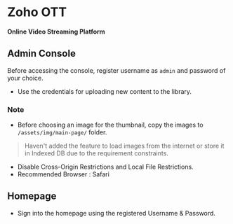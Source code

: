 # Zoho OTT

**Online Video Streaming Platform**

## Admin Console
 Before accessing the console, register username as `admin` and password of your choice. 
 - Use the credentials for uploading new content to the library.

### Note 

 - Before choosing an image for the thumbnail, copy the images to  `/assets/img/main-page/` folder.
  > Haven't added the feature to load images from the internet or store it in Indexed DB due to the requirement constraints.
 - Disable Cross-Origin Restrictions and Local File Restrictions. 
 - Recommended Browser : Safari

## Homepage

 - Sign into the homepage using the registered Username & Password.
 

